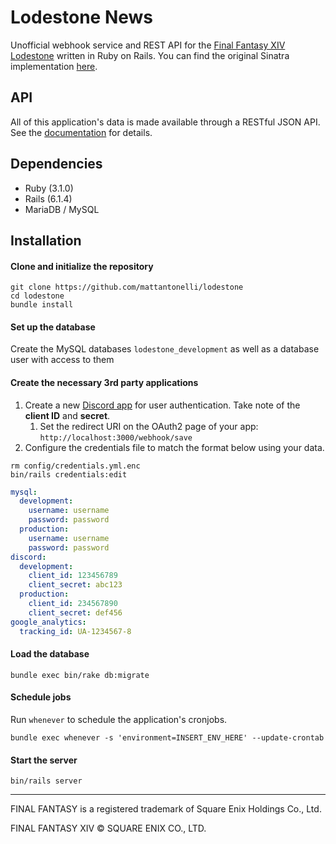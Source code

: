 # Lodestone News

Unofficial webhook service and REST API for the [Final Fantasy XIV Lodestone](https://na.finalfantasyxiv.com/lodestone/) written in Ruby on Rails. You can find the original Sinatra implementation [here](https://github.com/mattantonelli/lodestone-sinatra).

## API

All of this application's data is made available through a RESTful JSON API. See the [documentation](https://lodestonenews.com/docs) for details.

## Dependencies
* Ruby (3.1.0)
* Rails (6.1.4)
* MariaDB / MySQL

## Installation
#### Clone and initialize the repository
```
git clone https://github.com/mattantonelli/lodestone
cd lodestone
bundle install
```

#### Set up the database
Create the MySQL databases `lodestone_development` as well as a database user with access to them

#### Create the necessary 3rd party applications
1. Create a new [Discord app](https://discord.com/developers/applications/) for user authentication. Take note of the **client ID** and **secret**.
    1. Set the redirect URI on the OAuth2 page of your app: `http://localhost:3000/webhook/save`
2. Configure the credentials file to match the format below using your data.
```
rm config/credentials.yml.enc
bin/rails credentials:edit
```
```yml
mysql:
  development:
    username: username
    password: password
  production:
    username: username
    password: password
discord:
  development:
    client_id: 123456789
    client_secret: abc123
  production:
    client_id: 234567890
    client_secret: def456
google_analytics:
  tracking_id: UA-1234567-8
```

#### Load the database
```
bundle exec bin/rake db:migrate
```

#### Schedule jobs
Run `whenever` to schedule the application's cronjobs.

```
bundle exec whenever -s 'environment=INSERT_ENV_HERE' --update-crontab
```

#### Start the server
```
bin/rails server
```

---

FINAL FANTASY is a registered trademark of Square Enix Holdings Co., Ltd.

FINAL FANTASY XIV © SQUARE ENIX CO., LTD.
